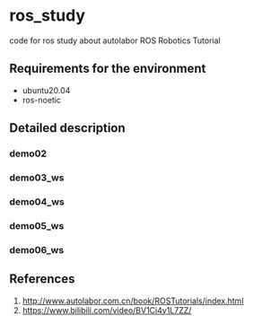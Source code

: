 # ros_study
code for ros study about autolabor ROS Robotics Tutorial

## Requirements for the environment
* ubuntu20.04
* ros-noetic

## Detailed description
### demo02
### demo03_ws
### demo04_ws
### demo05_ws
### demo06_ws

## References
1. http://www.autolabor.com.cn/book/ROSTutorials/index.html
2. https://www.bilibili.com/video/BV1Ci4y1L7ZZ/



